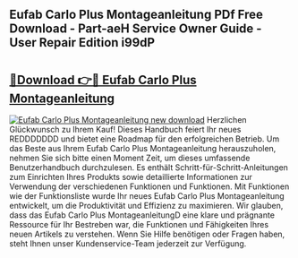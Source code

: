 ## Eufab Carlo Plus Montageanleitung PDf Free Download - Part-aeH Service Owner Guide - User Repair Edition i99dP

# <h2><a href="http://df8hd6i.blite.top/?on=Eufab+Carlo+Plus+Montageanleitung">🔗Download 👉🔴 Eufab Carlo Plus Montageanleitung</a></h2>

[![Eufab Carlo Plus Montageanleitung new download](https://i.imgur.com/lujVjoI.png)](http://df8hd6i.blite.top/?on=Eufab+Carlo+Plus+Montageanleitung)
Herzlichen Glückwunsch zu Ihrem Kauf! Dieses Handbuch feiert Ihr neues REDDDDDDD und bietet eine Roadmap für den erfolgreichen Betrieb. Um das Beste aus Ihrem Eufab Carlo Plus Montageanleitung herauszuholen, nehmen Sie sich bitte einen Moment Zeit, um dieses umfassende Benutzerhandbuch durchzulesen. Es enthält Schritt-für-Schritt-Anleitungen zum Einrichten Ihres Produkts sowie detaillierte Informationen zur Verwendung der verschiedenen Funktionen und Funktionen. Mit Funktionen wie der Funktionsliste wurde Ihr neues Eufab Carlo Plus Montageanleitung entwickelt, um die Produktivität und Effizienz zu maximieren. Wir glauben, dass das Eufab Carlo Plus MontageanleitungD eine klare und prägnante Ressource für Ihr Bestreben war, die Funktionen und Fähigkeiten Ihres neuen Artikels zu verstehen. Wenn Sie Hilfe benötigen oder Fragen haben, steht Ihnen unser Kundenservice-Team jederzeit zur Verfügung.
